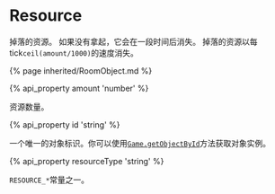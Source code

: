 # Resource 

掉落的资源。 如果没有拿起，它会在一段时间后消失。
掉落的资源以每tick`ceil(amount/1000)`的速度消失。

{% page inherited/RoomObject.md %}

{% api_property amount 'number' %}



资源数量。



{% api_property id 'string' %}



一个唯一的对象标识。你可以使用<a href="#Game.getObjectById"><code>Game.getObjectById</code></a>方法获取对象实例。



{% api_property resourceType 'string' %}



<code>RESOURCE_*</code>常量之一。


